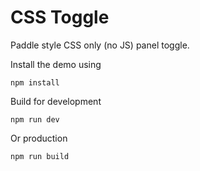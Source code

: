 # CSS Toggle

Paddle style CSS only (no JS) panel toggle.

Install the demo using
```
npm install
```

Build for development
```
npm run dev
```

Or production
```
npm run build
```
